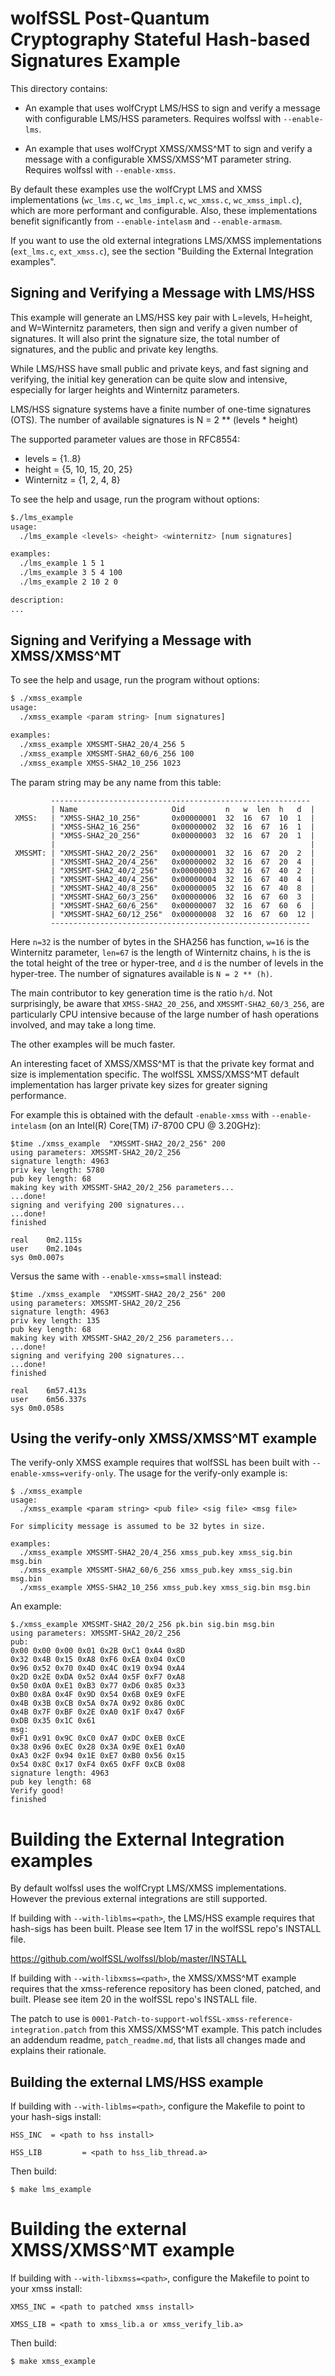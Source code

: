 # wolfSSL Post-Quantum Cryptography Stateful Hash-based Signatures Example

This directory contains:

- An example that uses wolfCrypt LMS/HSS to sign and verify a
  message with configurable LMS/HSS parameters. Requires wolfssl with
  `--enable-lms`.

- An example that uses wolfCrypt XMSS/XMSS^MT to sign and verify a
  message with a configurable XMSS/XMSS^MT parameter string. Requires wolfssl
  with `--enable-xmss`.

By default these examples use the wolfCrypt LMS and XMSS implementations
(`wc_lms.c`, `wc_lms_impl.c`, `wc_xmss.c`, `wc_xmss_impl.c`), which are more
performant and configurable. Also, these implementations benefit significantly
from `--enable-intelasm` and `--enable-armasm`.

If you want to use the old external integrations LMS/XMSS implementations
(`ext_lms.c`, `ext_xmss.c`), see the section "Building the External Integration
examples".

## Signing and Verifying a Message with LMS/HSS

This example will generate an LMS/HSS key pair with L=levels, H=height, and
W=Winternitz parameters, then sign and verify a given number of signatures.
It will also print the signature size, the total number of signatures, and
the public and private key lengths.

While LMS/HSS have small public and private keys, and fast signing and
verifying, the initial key generation can be quite slow and intensive,
especially for larger heights and Winternitz parameters.

LMS/HSS signature systems have a finite number of one-time signatures (OTS).
The number of available signatures is
  N = 2 ** (levels * height)

The supported parameter values are those in RFC8554:
- levels = {1..8}
- height = {5, 10, 15, 20, 25}
- Winternitz = {1, 2, 4, 8}

To see the help and usage, run the program without options:
```sh
$./lms_example
usage:
  ./lms_example <levels> <height> <winternitz> [num signatures]

examples:
  ./lms_example 1 5 1
  ./lms_example 3 5 4 100
  ./lms_example 2 10 2 0

description:
...
```
## Signing and Verifying a Message with XMSS/XMSS^MT

To see the help and usage, run the program without options:
```sh
$ ./xmss_example
usage:
  ./xmss_example <param string> [num signatures]

examples:
  ./xmss_example XMSSMT-SHA2_20/4_256 5
  ./xmss_example XMSSMT-SHA2_60/6_256 100
  ./xmss_example XMSS-SHA2_10_256 1023
```

The param string may be any name from this table:

```
         ----------------------------------------------------------
         | Name                     Oid         n   w  len  h   d  |
 XMSS:   | "XMSS-SHA2_10_256"       0x00000001  32  16  67  10  1  |
         | "XMSS-SHA2_16_256"       0x00000002  32  16  67  16  1  |
         | "XMSS-SHA2_20_256"       0x00000003  32  16  67  20  1  |
         |                                                         |
 XMSSMT: | "XMSSMT-SHA2_20/2_256"   0x00000001  32  16  67  20  2  |
         | "XMSSMT-SHA2_20/4_256"   0x00000002  32  16  67  20  4  |
         | "XMSSMT-SHA2_40/2_256"   0x00000003  32  16  67  40  2  |
         | "XMSSMT-SHA2_40/4_256"   0x00000004  32  16  67  40  4  |
         | "XMSSMT-SHA2_40/8_256"   0x00000005  32  16  67  40  8  |
         | "XMSSMT-SHA2_60/3_256"   0x00000006  32  16  67  60  3  |
         | "XMSSMT-SHA2_60/6_256"   0x00000007  32  16  67  60  6  |
         | "XMSSMT-SHA2_60/12_256"  0x00000008  32  16  67  60  12 |
         ----------------------------------------------------------
```

Here `n=32` is the number of bytes in the SHA256 has function, `w=16`
is the Winternitz parameter, `len=67` is the length of Winternitz chains,
`h` is the is the total height of the tree or hyper-tree, and `d` is the
number of levels in the hyper-tree. The number of signatures available
is `N = 2 ** (h)`.

The main contributor to key generation time is the ratio `h/d`.
Not surprisingly, be aware that `XMSS-SHA2_20_256`, and `XMSSMT-SHA2_60/3_256`,
are particularly CPU intensive because of the large number of hash operations
involved, and may take a long time.

The other examples will be much faster.

An interesting facet of XMSS/XMSS^MT is that the private key format
and size is implementation specific. The wolfSSL XMSS/XMSS^MT default
implementation has larger private key sizes for greater signing
performance.

For example this is obtained with the default `-enable-xmss` with
`--enable-intelasm` (on an Intel(R) Core(TM) i7-8700 CPU @ 3.20GHz):

```
$time ./xmss_example  "XMSSMT-SHA2_20/2_256" 200
using parameters: XMSSMT-SHA2_20/2_256
signature length: 4963
priv key length: 5780
pub key length: 68
making key with XMSSMT-SHA2_20/2_256 parameters...
...done!
signing and verifying 200 signatures...
...done!
finished

real	0m2.115s
user	0m2.104s
sys	0m0.007s
```

Versus the same with `--enable-xmss=small` instead:

```
$time ./xmss_example  "XMSSMT-SHA2_20/2_256" 200
using parameters: XMSSMT-SHA2_20/2_256
signature length: 4963
priv key length: 135
pub key length: 68
making key with XMSSMT-SHA2_20/2_256 parameters...
...done!
signing and verifying 200 signatures...
...done!
finished

real	6m57.413s
user	6m56.337s
sys	0m0.058s
```

## Using the verify-only XMSS/XMSS^MT example

The verify-only XMSS example requires that wolfSSL has been built with
`--enable-xmss=verify-only`. The usage for the verify-only example is:
```
$ ./xmss_example
usage:
  ./xmss_example <param string> <pub file> <sig file> <msg file>

For simplicity message is assumed to be 32 bytes in size.

examples:
  ./xmss_example XMSSMT-SHA2_20/4_256 xmss_pub.key xmss_sig.bin msg.bin
  ./xmss_example XMSSMT-SHA2_60/6_256 xmss_pub.key xmss_sig.bin msg.bin
  ./xmss_example XMSS-SHA2_10_256 xmss_pub.key xmss_sig.bin msg.bin
```

An example:
```
$./xmss_example XMSSMT-SHA2_20/2_256 pk.bin sig.bin msg.bin
using parameters: XMSSMT-SHA2_20/2_256
pub:
0x00 0x00 0x00 0x01 0x2B 0xC1 0xA4 0x8D
0x32 0x4B 0x15 0xA8 0xF6 0xEA 0x04 0xC0
0x96 0x52 0x70 0x4D 0x4C 0x19 0x94 0xA4
0x2D 0x2E 0xDA 0x52 0xA4 0x5F 0xF7 0xA8
0x50 0x0A 0xE1 0xB3 0x77 0xD6 0x85 0x33
0xB0 0x8A 0x4F 0x9D 0x54 0x6B 0xE9 0xFE
0x4B 0x3B 0xCB 0x5A 0x7A 0x92 0x86 0x0C
0x4B 0x7F 0xBF 0x2E 0xA0 0x1F 0x47 0x6F
0xDB 0x35 0x1C 0x61
msg:
0xF1 0x91 0x9C 0xC0 0xA7 0xDC 0xEB 0xCE
0x38 0x96 0xEC 0x28 0x3A 0x9E 0xE1 0xA0
0xA3 0x2F 0x94 0x1E 0xE7 0xB0 0x56 0x15
0x54 0x8C 0x17 0xF4 0x65 0xFF 0xCB 0x08
signature length: 4963
pub key length: 68
Verify good!
finished
```


# Building the External Integration examples

By default wolfssl uses the wolfCrypt LMS/XMSS implementations. However
the previous external integrations are still supported.

If building with `--with-liblms=<path>`, the LMS/HSS example requires
that hash-sigs has been built.  Please see Item 17 in the wolfSSL repo's INSTALL file.

https://github.com/wolfSSL/wolfssl/blob/master/INSTALL

If building with `--with-libxmss=<path>`, the XMSS/XMSS^MT example requires
that the xmss-reference repository has been cloned, patched, and built. Please
see item 20 in the wolfSSL repo's INSTALL file.

The patch to use is `0001-Patch-to-support-wolfSSL-xmss-reference-integration.patch`
from this XMSS/XMSS^MT example.  This patch includes an addendum readme,
`patch_readme.md`, that lists all changes made and explains their rationale.

## Building the external LMS/HSS example

If building with `--with-liblms=<path>`, configure the Makefile to point
to your hash-sigs install:

```
HSS_INC  = <path to hss install>
```

```
HSS_LIB         = <path to hss_lib_thread.a>
```

Then build:

```
$ make lms_example
```

# Building the external XMSS/XMSS^MT example

If building with `--with-libxmss=<path>`, configure the Makefile to point to
your xmss install:

```
XMSS_INC = <path to patched xmss install>
```

```
XMSS_LIB = <path to xmss_lib.a or xmss_verify_lib.a>
```

Then build:

```
$ make xmss_example
```
